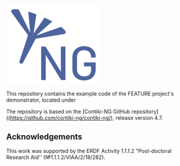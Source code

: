 <img src="https://github.com/contiki-ng/contiki-ng.github.io/blob/master/images/logo/Contiki_logo_2RGB.png" alt="Logo" width="256">

This repository contains the example code of the FEATURE project's demonstrator, located under 

The repository is based on the [Contiki-NG GitHub repository]((https://github.com/contiki-ng/contiki-ng/), release version 4.7.

## Acknowledgements

This work was supported by the ERDF Activity 1.1.1.2 "Post-doctoral Research Aid'' (№1.1.1.2/VIAA/2/18/282).
